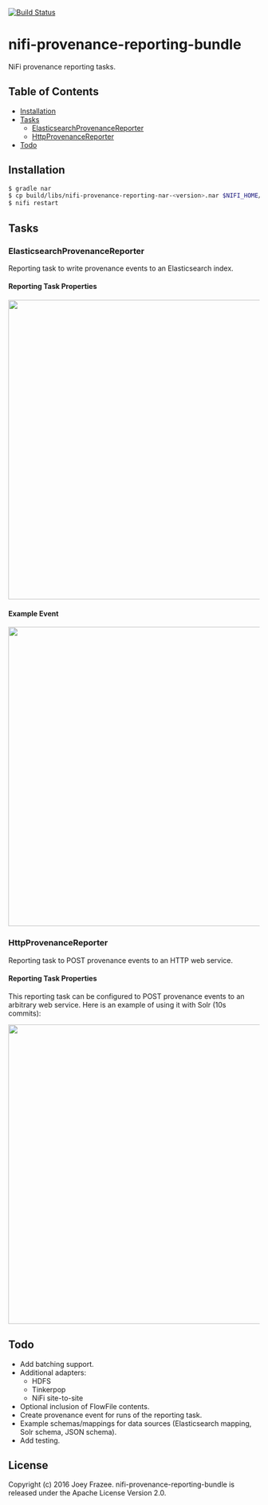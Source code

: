 [![Build Status](https://travis-ci.org/jfrazee/nifi-provenance-reporting-bundle.svg?branch=master)](https://travis-ci.org/jfrazee/nifi-provenance-reporting-bundle)

# nifi-provenance-reporting-bundle

NiFi provenance reporting tasks.

## Table of Contents

- [Installation](#installation)
- [Tasks](#tasks)
    - [ElasticsearchProvenanceReporter](#elasticsearchprovenancereporter)
    - [HttpProvenanceReporter](#httpprovenancereporter)
- [Todo](#todo)

## Installation

```sh
$ gradle nar
$ cp build/libs/nifi-provenance-reporting-nar-<version>.nar $NIFI_HOME/lib
$ nifi restart
```

## Tasks

### ElasticsearchProvenanceReporter

Reporting task to write provenance events to an Elasticsearch index.

#### Reporting Task Properties

<img src="elasticsearch_provenance_reporter_properties.png" width=600 />

#### Example Event

<img src="elasticsearch_provenance_reporter_event.png" width=600 />

### HttpProvenanceReporter

Reporting task to POST provenance events to an HTTP web service.

#### Reporting Task Properties

This reporting task can be configured to POST provenance events to an arbitrary web service. Here is an example of using it with Solr (10s commits):

<img src="http_provenance_reporter_properties.png" width=600 />

## Todo

- Add batching support.
- Additional adapters:
    - HDFS
    - Tinkerpop
    - NiFi site-to-site
- Optional inclusion of FlowFile contents.
- Create provenance event for runs of the reporting task.
- Example schemas/mappings for data sources (Elasticsearch mapping, Solr schema, JSON schema).
- Add testing.

## License

Copyright (c) 2016 Joey Frazee. nifi-provenance-reporting-bundle is released under the Apache License Version 2.0.
